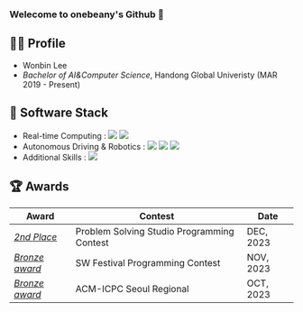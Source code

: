 ### Welecome to onebeany's Github 👋 

## 🐻‍❄️ Profile

- Wonbin Lee
- *Bachelor of AI&Computer Science*, Handong Global Univeristy (MAR 2019 - Present)


## :snail: Software Stack

- Real-time Computing : <a><img src="https://img.shields.io/badge/C++-00599C?style=flat-square&logo=C%2B%2B&logoColor=white"/> <img src="https://img.shields.io/badge/Linux-FCC624?style=flat-square&logo=Linux&logoColor=black"/></a>
- Autonomous Driving & Robotics : <a><img src="https://img.shields.io/badge/ROS2-22314E?style=flat-square&logo=ROS&logoColor=white"/> <img src="https://img.shields.io/badge/Python-3776AB?style=flat-square&logo=Python&logoColor=white"/> <img src="https://img.shields.io/badge/C++-00599C?style=flat-square&logo=C%2B%2B&logoColor=white"/></a>
- Additional Skills : <a><img src="https://img.shields.io/badge/Vim-200000?style=flat-square&logo=Vim"/> </a>


## :trophy: Awards
Award | Contest | Date | 
--- | --- | --- |
[_2nd Place_](/Award%20Certificate/Award%20Certificate.pdf) | Problem Solving Studio Programming Contest | DEC, 2023 |
[_Bronze award_](/Award%20Certificate/2023%20한동%20SW%20페스티벌_장려상.pdf) | SW Festival Programming Contest | NOV, 2023 |
[_Bronze award_](/Award%20Certificate/Award%20Certificate.pdf) | ACM-ICPC Seoul Regional | OCT, 2023 |


<!--
![onebean's github stats](https://github-readme-stats.vercel.app/api?username=onebeany&show_icons=true&theme=vue) -->

<!--
**onebeany/onebeany** is a ✨ _special_ ✨ repository because its `README.md` (this file) appears on your GitHub profile.

Here are some ideas to get you started:

- 🔭 I’m currently working on ...
- 🌱 I’m currently learning ...
- 👯 I’m looking to collaborate on ...
- 🤔 I’m looking for help with ...
- 💬 Ask me about ...
- 📫 How to reach me: ...
- 😄 Pronouns: ...
- ⚡ Fun fact: ...
-->

